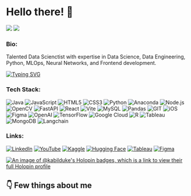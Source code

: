 
# Hello there! 👋
![](https://komarev.com/ghpvc/?username=MelakuDemeke)
<img src="https://img.shields.io/badge/%20Available for Freelance Work-greenyellow" />

### Bio:

Talented Data Scienctist with expertise in Data Science, Data Engineering, Python, MLOps, Neural Networks, and Frontend development.

[![Typing SVG](https://readme-typing-svg.demolab.com?font=Fira+Code&width=500&lines=Exploring+the+world+of+AI;Building+intelligent+systems)](https://git.io/typing-svg)

            
### Tech Stack:
![Java](https://img.shields.io/badge/java-%23ED8B00.svg?style=flat&logo=openjdk&logoColor=white) ![JavaScript](https://img.shields.io/badge/javascript-%23323330.svg?style=flat&logo=javascript&logoColor=%23F7DF1E) ![HTML5](https://img.shields.io/badge/html5-%23E34F26.svg?style=flat&logo=html5&logoColor=white) ![CSS3](https://img.shields.io/badge/css3-%231572B6.svg?style=flat&logo=css3&logoColor=white) ![Python](https://img.shields.io/badge/python-3670A0?style=flat&logo=python&logoColor=ffdd54) ![Anaconda](https://img.shields.io/badge/Anaconda-%2344A833.svg?style=flat&logo=anaconda&logoColor=white) ![Node.js](https://img.shields.io/badge/Node.js-339933?style=flat&logo=nodedotjs&logoColor=white) ![OpenCV](https://img.shields.io/badge/opencv-%23white.svg?style=flat&logo=opencv&logoColor=white) ![FastAPI](https://img.shields.io/badge/fastapi-%2300C7B7.svg?style=flat&logo=fastapi&logoColor=white) ![React](https://img.shields.io/badge/react-%2320232a.svg?style=flat&logo=react&logoColor=%2361DAFB) ![Vite](https://img.shields.io/badge/vite-%23646CFF.svg?style=flat&logo=vite&logoColor=white) ![MySQL](https://img.shields.io/badge/mysql-%2300000f.svg?style=flat&logo=mysql&logoColor=white) ![Pandas](https://img.shields.io/badge/pandas-%23150458.svg?style=flat&logo=pandas&logoColor=white) ![GIT](https://img.shields.io/badge/Git-fc6d26?style=flat&logo=git&logoColor=white) ![iOS](https://img.shields.io/badge/iOS-000000?style=flat&logo=ios&logoColor=white) ![Figma](https://img.shields.io/badge/figma-%23F24E1E.svg?style=flat&logo=figma&logoColor=white) ![OpenAI](https://img.shields.io/badge/OpenAI-0082C9?style=flat&logo=openai&logoColor=white) ![TensorFlow](https://img.shields.io/badge/TensorFlow-FF6F00?style=flat&logo=tensorflow&logoColor=white) ![Google Cloud](https://img.shields.io/badge/Google%20Cloud-4285F4?style=flat&logo=google-cloud&logoColor=white) ![R](https://img.shields.io/badge/R-276DC3?style=flat&logo=r&logoColor=white) ![Tableau](https://img.shields.io/badge/Tableau-E97627?style=flat&logo=tableau&logoColor=white) ![MongoDB](https://img.shields.io/badge/MongoDB-47A248?style=flat&logo=mongodb&logoColor=white) ![Langchain](https://img.shields.io/badge/Langchain-00ADD8.svg?style=flat&logo=langchain&logoColor=white)



### 

### Links:

[![LinkedIn](https://img.shields.io/badge/LinkedIn-0077B5?style=flat&logo=linkedin&logoColor=white)](https://www.linkedin.com/in/k-a-b-i-l-223331171/)
[![YouTube](https://img.shields.io/badge/YouTube-FF0000?style=flat&logo=youtube&logoColor=white)](https://www.youtube.com/feeds/videos.xml?channel_id=UC67HGEOkHJO0-lF6XO2PGTQ)
[![Kaggle](https://img.shields.io/badge/Kaggle-20BEFF?style=flat&logo=kaggle&logoColor=white)](https://www.kaggle.com/kabil007)
[![Hugging Face](https://img.shields.io/badge/Hugging%20Face-FFCC00?style=flat&logo=huggingface&logoColor=white)](https://huggingface.co/@KABIL)
[![Tableau](https://img.shields.io/badge/Tableau-E97627?style=flat&logo=tableau&logoColor=white)](https://public.tableau.com/app/profile/kabil.c.a/vizzes)
[![Figma](https://img.shields.io/badge/Figma-8A63B4?style=flat&logo=Figma&logoColor=white)](https://www.figma.com/@KABIL)





[![An image of @kabilduke's Holopin badges, which is a link to view their full Holopin profile](https://holopin.me/kabilduke)](https://holopin.io/@kabilduke)

## 👇 Few things about me
